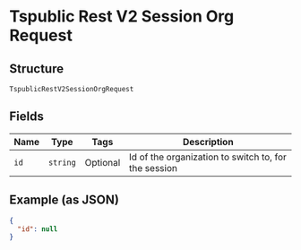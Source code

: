
# Tspublic Rest V2 Session Org Request

## Structure

`TspublicRestV2SessionOrgRequest`

## Fields

| Name | Type | Tags | Description |
|  --- | --- | --- | --- |
| `id` | `string` | Optional | Id of the organization to switch to, for the session |

## Example (as JSON)

```json
{
  "id": null
}
```

